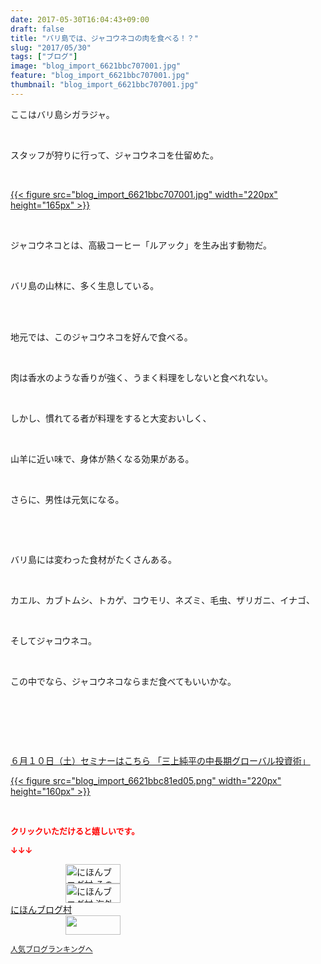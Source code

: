 ```yaml
---
date: 2017-05-30T16:04:43+09:00
draft: false
title: "バリ島では、ジャコウネコの肉を食べる！？"
slug: "2017/05/30"
tags: ["ブログ"]
image: "blog_import_6621bbc707001.jpg"
feature: "blog_import_6621bbc707001.jpg"
thumbnail: "blog_import_6621bbc707001.jpg"
---
```

<p>ここはバリ島シガラジャ。</p><p> </p><p>スタッフが狩りに行って、ジャコウネコを仕留めた。</p><p> </p><p><a href="blog_import_6621bbc707001.jpg">{{< figure src="blog_import_6621bbc707001.jpg" width="220px" height="165px" >}}</a></p><p> </p><p>ジャコウネコとは、高級コーヒー「ルアック」を生み出す動物だ。</p><p> </p><p>バリ島の山林に、多く生息している。</p><p> </p><p><br/>地元では、このジャコウネコを好んで食べる。</p><p> </p><p>肉は香水のような香りが強く、うまく料理をしないと食べれない。</p><p> </p><p>しかし、慣れてる者が料理をすると大変おいしく、</p><p> </p><p>山羊に近い味で、身体が熱くなる効果がある。</p><p> </p><p>さらに、男性は元気になる。</p><p> </p><p> </p><p>バリ島には変わった食材がたくさんある。</p><p> </p><p>カエル、カブトムシ、トカゲ、コウモリ、ネズミ、毛虫、ザリガニ、イナゴ、</p><p> </p><p>そしてジャコウネコ。</p><p> </p><p>この中でなら、ジャコウネコならまだ食べてもいいかな。</p><p> </p><p> </p><p> </p><p><a href="10_ek" target="_blank">６月１０日（土）セミナーはこちら 「三上純平の中長期グローバル投資術」</a></p><p><a href="10_ek" target="_blank">{{< figure src="blog_import_6621bbc81ed05.png" width="220px" height="160px" >}}</a></p><p> </p><p><font color="#ff0000" size="2"><strong>クリックいただけると嬉しいです。</strong></font></p><p><font color="#ff0000" size="2"><strong>↓↓↓</strong></font></p><p><a href="ranking.html?p_cid=01260127" id="&amp;blogmura_banner" target="_blank"><img alt="にほんブログ村 その他生活ブログ 不動産投資へ" border="0" height="31" src="data:image/svg+xml;charset=utf-8,%3Csvg%20xmlns%3D%22http%3A%2F%2Fwww.w3.org%2F2000%2Fsvg%22%20title%3D%22Placeholder%20for%20Images%22%20role%3D%22presentation%22%20viewBox%3D%220%200%2088%2031%22%20%2F%3E" width="88" data-src="//life.blogmura.com/hudousantoushi/img/hudousantoushi88_31.gif" style="aspect-ratio: auto 88 / 31;"/><noscript><img alt="にほんブログ村 その他生活ブログ 不動産投資へ" border="0" height="31" src="//life.blogmura.com/hudousantoushi/img/hudousantoushi88_31.gif" width="88"></noscript></a><br/><a href="ranking.html?p_cid=01260127" target="_blank"><img alt="にほんブログ村 海外生活ブログ バリ島情報へ" border="0" height="31" src="data:image/svg+xml;charset=utf-8,%3Csvg%20xmlns%3D%22http%3A%2F%2Fwww.w3.org%2F2000%2Fsvg%22%20title%3D%22Placeholder%20for%20Images%22%20role%3D%22presentation%22%20viewBox%3D%220%200%2088%2031%22%20%2F%3E" width="88" data-src="https://img-proxy.blog-video.jp/images?url=http%3A%2F%2Foverseas.blogmura.com%2Fbali%2Fimg%2Fbali88_31.gif" style="aspect-ratio: auto 88 / 31;"/><noscript><img alt="にほんブログ村 海外生活ブログ バリ島情報へ" border="0" height="31" src="https://img-proxy.blog-video.jp/images?url=http%3A%2F%2Foverseas.blogmura.com%2Fbali%2Fimg%2Fbali88_31.gif" width="88"></noscript></a><br/><a href="ranking.html?p_cid=01260127" target="_blank">にほんブログ村</a><br/><a href="link.php?1804582" title="人気ブログランキングへ"><img border="0" height="31" src="data:image/svg+xml;charset=utf-8,%3Csvg%20xmlns%3D%22http%3A%2F%2Fwww.w3.org%2F2000%2Fsvg%22%20title%3D%22Placeholder%20for%20Images%22%20role%3D%22presentation%22%20viewBox%3D%220%200%2088%2031%22%20%2F%3E" width="88" data-src="https://blog.with2.net/img/banner/banner_22.gif" style="aspect-ratio: auto 88 / 31;"/><noscript><img border="0" height="31" src="https://blog.with2.net/img/banner/banner_22.gif" width="88"></noscript></a></p><p><a href="link.php?1804582" style="font-size: 12px;">人気ブログランキングへ</a></p>

